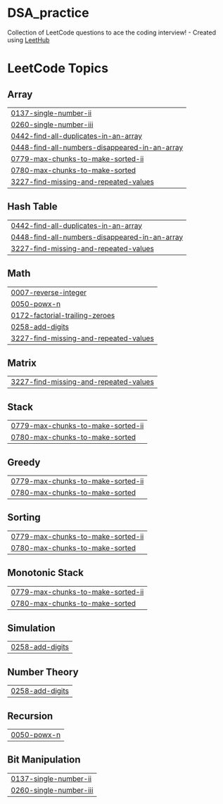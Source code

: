 # DSA_practice
Collection of LeetCode questions to ace the coding interview! - Created using [LeetHub](https://github.com/QasimWani/LeetHub)

<!---LeetCode Topics Start-->
# LeetCode Topics
## Array
|  |
| ------- |
| [0137-single-number-ii](https://github.com/srihithaV/DSA_practice/tree/master/0137-single-number-ii) |
| [0260-single-number-iii](https://github.com/srihithaV/DSA_practice/tree/master/0260-single-number-iii) |
| [0442-find-all-duplicates-in-an-array](https://github.com/srihithaV/DSA_practice/tree/master/0442-find-all-duplicates-in-an-array) |
| [0448-find-all-numbers-disappeared-in-an-array](https://github.com/srihithaV/DSA_practice/tree/master/0448-find-all-numbers-disappeared-in-an-array) |
| [0779-max-chunks-to-make-sorted-ii](https://github.com/srihithaV/DSA_practice/tree/master/0779-max-chunks-to-make-sorted-ii) |
| [0780-max-chunks-to-make-sorted](https://github.com/srihithaV/DSA_practice/tree/master/0780-max-chunks-to-make-sorted) |
| [3227-find-missing-and-repeated-values](https://github.com/srihithaV/DSA_practice/tree/master/3227-find-missing-and-repeated-values) |
## Hash Table
|  |
| ------- |
| [0442-find-all-duplicates-in-an-array](https://github.com/srihithaV/DSA_practice/tree/master/0442-find-all-duplicates-in-an-array) |
| [0448-find-all-numbers-disappeared-in-an-array](https://github.com/srihithaV/DSA_practice/tree/master/0448-find-all-numbers-disappeared-in-an-array) |
| [3227-find-missing-and-repeated-values](https://github.com/srihithaV/DSA_practice/tree/master/3227-find-missing-and-repeated-values) |
## Math
|  |
| ------- |
| [0007-reverse-integer](https://github.com/srihithaV/DSA_practice/tree/master/0007-reverse-integer) |
| [0050-powx-n](https://github.com/srihithaV/DSA_practice/tree/master/0050-powx-n) |
| [0172-factorial-trailing-zeroes](https://github.com/srihithaV/DSA_practice/tree/master/0172-factorial-trailing-zeroes) |
| [0258-add-digits](https://github.com/srihithaV/DSA_practice/tree/master/0258-add-digits) |
| [3227-find-missing-and-repeated-values](https://github.com/srihithaV/DSA_practice/tree/master/3227-find-missing-and-repeated-values) |
## Matrix
|  |
| ------- |
| [3227-find-missing-and-repeated-values](https://github.com/srihithaV/DSA_practice/tree/master/3227-find-missing-and-repeated-values) |
## Stack
|  |
| ------- |
| [0779-max-chunks-to-make-sorted-ii](https://github.com/srihithaV/DSA_practice/tree/master/0779-max-chunks-to-make-sorted-ii) |
| [0780-max-chunks-to-make-sorted](https://github.com/srihithaV/DSA_practice/tree/master/0780-max-chunks-to-make-sorted) |
## Greedy
|  |
| ------- |
| [0779-max-chunks-to-make-sorted-ii](https://github.com/srihithaV/DSA_practice/tree/master/0779-max-chunks-to-make-sorted-ii) |
| [0780-max-chunks-to-make-sorted](https://github.com/srihithaV/DSA_practice/tree/master/0780-max-chunks-to-make-sorted) |
## Sorting
|  |
| ------- |
| [0779-max-chunks-to-make-sorted-ii](https://github.com/srihithaV/DSA_practice/tree/master/0779-max-chunks-to-make-sorted-ii) |
| [0780-max-chunks-to-make-sorted](https://github.com/srihithaV/DSA_practice/tree/master/0780-max-chunks-to-make-sorted) |
## Monotonic Stack
|  |
| ------- |
| [0779-max-chunks-to-make-sorted-ii](https://github.com/srihithaV/DSA_practice/tree/master/0779-max-chunks-to-make-sorted-ii) |
| [0780-max-chunks-to-make-sorted](https://github.com/srihithaV/DSA_practice/tree/master/0780-max-chunks-to-make-sorted) |
## Simulation
|  |
| ------- |
| [0258-add-digits](https://github.com/srihithaV/DSA_practice/tree/master/0258-add-digits) |
## Number Theory
|  |
| ------- |
| [0258-add-digits](https://github.com/srihithaV/DSA_practice/tree/master/0258-add-digits) |
## Recursion
|  |
| ------- |
| [0050-powx-n](https://github.com/srihithaV/DSA_practice/tree/master/0050-powx-n) |
## Bit Manipulation
|  |
| ------- |
| [0137-single-number-ii](https://github.com/srihithaV/DSA_practice/tree/master/0137-single-number-ii) |
| [0260-single-number-iii](https://github.com/srihithaV/DSA_practice/tree/master/0260-single-number-iii) |
<!---LeetCode Topics End-->